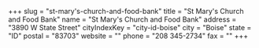 +++
slug = "st-mary's-church-and-food-bank"
title = "St Mary's Church and Food Bank"
name = "St Mary's Church and Food Bank"
address = "3890 W State Street"
cityIndexKey = "city-id-boise"
city = "Boise"
state = "ID"
postal = "83703"
website = ""
phone = "208 345-2734"
fax = ""
+++

